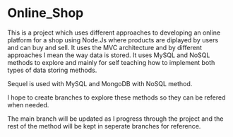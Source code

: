 # Online_Shop

This is a project which uses different approaches to developing an online platform for a shop using Node.Js where products are diplayed by users and can buy and sell. It uses the MVC architecture and by different approaches I mean the way data is stored. It uses MySQL and NoSQL methods to explore and mainly for self teaching how to implement both types of data storing methods.

Sequel is used with MySQL and MongoDB with NoSQL method.

I hope to create branches to explore these methods so they can be refered when needed.

The main branch will be updated as I progress through the project and the rest of the method will be kept in seperate branches for reference.
